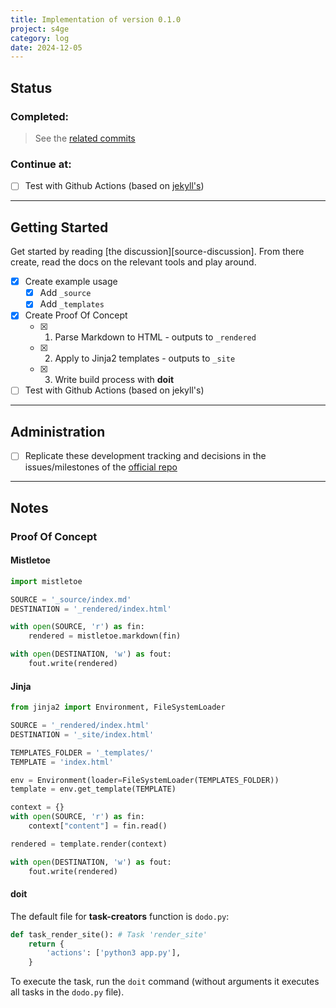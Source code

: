 ```yaml
---
title: Implementation of version 0.1.0
project: s4ge
category: log
date: 2024-12-05
---
```

[s4ge]: https://github.com/mrmurilo75/s4ge-static-site-generator
[related-commits]: https://github.com/mrmurilo75/s4ge-static-site-generator/commits/main/?since=2024-12-04&until=2024-12-05
[gh-actions-jekyll-run]: https://github.com/mrmurilo75/mrmurilo75.github.io/actions/runs/12022286759/workflow


## Status

### Completed:

> See the [related commits][related-commits]

### Continue at:

- [ ] Test with Github Actions (based on [jekyll's][gh-actions-jekyll-run])

---

## Getting Started

Get started by reading [the discussion][source-discussion]. From there create, read the docs on the relevant tools and play around.

- [X] Create example usage
    - [X] Add `_source`
    - [X] Add `_templates`
- [X] Create Proof Of Concept
    - [X] 1. Parse Markdown to HTML - outputs to `_rendered`
    - [X] 2. Apply to Jinja2 templates - outputs to `_site`
    - [X] 3. Write build process with **doit**
- [ ] Test with Github Actions (based on jekyll's)

---

## Administration

- [ ] Replicate these development tracking and decisions in the issues/milestones of the [official repo][s4ge]

---

## Notes

### Proof Of Concept

#### Mistletoe

```python
import mistletoe

SOURCE = '_source/index.md'
DESTINATION = '_rendered/index.html'

with open(SOURCE, 'r') as fin:
    rendered = mistletoe.markdown(fin)

with open(DESTINATION, 'w') as fout:
    fout.write(rendered)
```

#### Jinja

```python
from jinja2 import Environment, FileSystemLoader

SOURCE = '_rendered/index.html'
DESTINATION = '_site/index.html'

TEMPLATES_FOLDER = '_templates/'
TEMPLATE = 'index.html'

env = Environment(loader=FileSystemLoader(TEMPLATES_FOLDER))
template = env.get_template(TEMPLATE)

context = {}
with open(SOURCE, 'r') as fin:
    context["content"] = fin.read()

rendered = template.render(context)

with open(DESTINATION, 'w') as fout:
    fout.write(rendered)
```

#### doit

The default file for **task-creators** function is `dodo.py`:

```python
def task_render_site(): # Task 'render_site'
    return {
        'actions': ['python3 app.py'],
    }
```

To execute the task, run the `doit` command (without arguments it executes all tasks in the `dodo.py` file).
